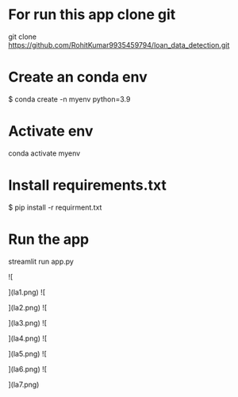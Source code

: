 # For run this app clone git
 git clone https://github.com/RohitKumar9935459794/loan_data_detection.git


# Create an conda env
$ conda create -n myenv python=3.9

# Activate env 
 conda activate myenv

# Install requirements.txt
$  pip install -r requirment.txt

# Run the app
streamlit run app.py


![
    
](la1.png) ![
    
](la2.png) ![
    
](la3.png) ![
    
](la4.png) ![
    
](la5.png) ![
    
](la6.png) ![
    
](la7.png)